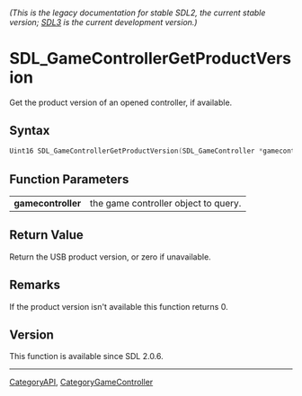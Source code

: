 ###### (This is the legacy documentation for stable SDL2, the current stable version; [SDL3](https://wiki.libsdl.org/SDL3/) is the current development version.)
# SDL_GameControllerGetProductVersion

Get the product version of an opened controller, if available.

## Syntax

```c
Uint16 SDL_GameControllerGetProductVersion(SDL_GameController *gamecontroller);

```

## Function Parameters

|                        |                                      |
| ---------------------- | ------------------------------------ |
| **gamecontroller**     | the game controller object to query. |

## Return Value

Return the USB product version, or zero if unavailable.

## Remarks

If the product version isn't available this function returns 0.

## Version

This function is available since SDL 2.0.6.

----
[CategoryAPI](CategoryAPI), [CategoryGameController](CategoryGameController)


